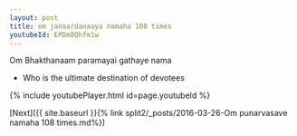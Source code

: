```yaml
---
layout: post
title: om janaardanaaya namaha 108 times
youtubeId: EPDm8Qhfm1w
---
```

 
 
Om Bhakthanaam paramayai gathaye nama 
 
 -  Who is the ultimate destination of devotees 
 
  
 
  
 
 
 
 
 
 


{% include youtubePlayer.html id=page.youtubeId %}
 
[Next]({{ site.baseurl }}{% link  split2/_posts/2016-03-26-Om punarvasave namaha 108 times.md%})
 
